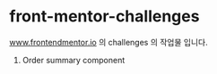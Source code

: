 # front-mentor-challenges
www.frontendmentor.io 의 challenges 의 작업물 입니다.

1. Order summary component
